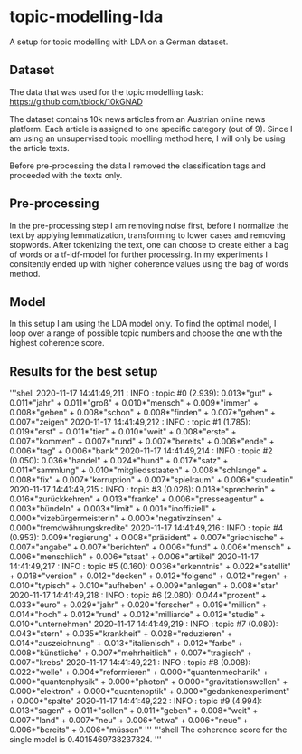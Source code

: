 # topic-modelling-lda
A setup for topic modelling with LDA on a German dataset.

## Dataset
The data that was used for the topic modelling task:
https://github.com/tblock/10kGNAD

The dataset contains 10k news articles from an Austrian online news platform. Each article is assigned to one specific category (out of 9).
Since I am using an unsupervised topic moelling method here, I will only be using the article texts.

Before pre-processing the data I removed the classification tags and proceeded with the texts only.

## Pre-processing
In the pre-processing step I am removing noise first, before I normalize the text by applying lemmatization, transforming to lower cases and removing stopwords. 
After tokenizing the text, one can choose to create either a bag of words or a tf-idf-model for further processing.
In my experiments I consitently ended up with higher coherence values using the bag of words method.

## Model
In this setup I am using the LDA model only. 
To find the optimal model, I loop over a range of possible topic numbers and choose the one with the highest coherence score.

## Results for the best setup

'''shell
2020-11-17 14:41:49,211 : INFO : topic #0 (2.939): 0.013*"gut" + 0.011*"jahr" + 0.011*"groß" + 0.010*"mensch" + 0.009*"immer" + 0.008*"geben" + 0.008*"schon" + 0.008*"finden" + 0.007*"gehen" + 0.007*"zeigen"
2020-11-17 14:41:49,212 : INFO : topic #1 (1.785): 0.019*"erst" + 0.011*"tier" + 0.010*"weit" + 0.008*"erste" + 0.007*"kommen" + 0.007*"rund" + 0.007*"bereits" + 0.006*"ende" + 0.006*"tag" + 0.006*"bank"
2020-11-17 14:41:49,214 : INFO : topic #2 (0.050): 0.036*"handel" + 0.024*"hund" + 0.017*"satz" + 0.011*"sammlung" + 0.010*"mitgliedsstaaten" + 0.008*"schlange" + 0.008*"fix" + 0.007*"korruption" + 0.007*"spielraum" + 0.006*"studentin"
2020-11-17 14:41:49,215 : INFO : topic #3 (0.026): 0.018*"sprecherin" + 0.016*"zurückkehren" + 0.013*"franke" + 0.006*"presseagentur" + 0.003*"bündeln" + 0.003*"limit" + 0.001*"inoffiziell" + 0.000*"vizebürgermeisterin" + 0.000*"negativzinsen" + 0.000*"fremdwährungskredite"
2020-11-17 14:41:49,216 : INFO : topic #4 (0.953): 0.009*"regierung" + 0.008*"präsident" + 0.007*"griechische" + 0.007*"angabe" + 0.007*"berichten" + 0.006*"fund" + 0.006*"mensch" + 0.006*"menschlich" + 0.006*"staat" + 0.006*"artikel"
2020-11-17 14:41:49,217 : INFO : topic #5 (0.160): 0.036*"erkenntnis" + 0.022*"satellit" + 0.018*"version" + 0.012*"decken" + 0.012*"folgend" + 0.012*"regen" + 0.010*"typisch" + 0.010*"aufheben" + 0.009*"anlegen" + 0.008*"star"
2020-11-17 14:41:49,218 : INFO : topic #6 (2.080): 0.044*"prozent" + 0.033*"euro" + 0.029*"jahr" + 0.020*"forscher" + 0.019*"million" + 0.014*"hoch" + 0.012*"rund" + 0.012*"milliarde" + 0.012*"studie" + 0.010*"unternehmen"
2020-11-17 14:41:49,219 : INFO : topic #7 (0.080): 0.043*"stern" + 0.035*"krankheit" + 0.028*"reduzieren" + 0.014*"auszeichnung" + 0.013*"italienisch" + 0.012*"farbe" + 0.008*"künstliche" + 0.007*"mehrheitlich" + 0.007*"tragisch" + 0.007*"krebs"
2020-11-17 14:41:49,221 : INFO : topic #8 (0.008): 0.022*"welle" + 0.004*"reformieren" + 0.000*"quantenmechanik" + 0.000*"quantenphysik" + 0.000*"photon" + 0.000*"gravitationswellen" + 0.000*"elektron" + 0.000*"quantenoptik" + 0.000*"gedankenexperiment" + 0.000*"spalte"
2020-11-17 14:41:49,222 : INFO : topic #9 (4.994): 0.013*"sagen" + 0.011*"sollen" + 0.011*"geben" + 0.008*"weit" + 0.007*"land" + 0.007*"neu" + 0.006*"etwa" + 0.006*"neue" + 0.006*"bereits" + 0.006*"müssen"
'''
'''shell
The coherence score for the single model is 0.4015469738237324.
'''
